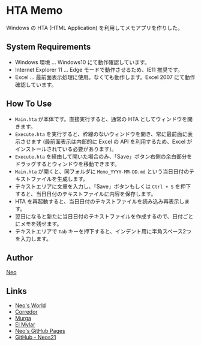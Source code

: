 # HTA Memo

Windows の HTA (HTML Application) を利用してメモアプリを作りした。


## System Requirements

- Windows 環境 … Windows10 にて動作確認しています。
- Internet Explorer 11 … Edge モードで動作させるため、IE11 推奨です。
- Excel … 最前面表示処理に使用。なくても動作します。Excel 2007 にて動作確認しています。

## How To Use

- `Main.hta` が本体です。直接実行すると、通常の HTA としてウィンドウを開きます。
- `Execute.hta` を実行すると、枠線のないウィンドウを開き、常に最前面に表示させます (最前面表示は内部的に Excel の API を利用するため、Excel がインストールされている必要があります)。
- `Execute.hta` を経由して開いた場合のみ、「Save」ボタン右側の余白部分をドラッグするとウィンドウを移動できます。
- `Main.hta` が開くと、同フォルダに `Memo_YYYY-MM-DD.md` という当日日付のテキストファイルを生成します。
- テキストエリアに文章を入力し、「Save」ボタンもしくは `Ctrl + S` を押下すると、当日日付のテキストファイルに内容を保存します。
- HTA を再起動すると、当日日付のテキストファイルを読み込み再表示します。
- 翌日になると新たに当日日付のテキストファイルを作成するので、日付ごとにメモを残せます。
- テキストエリアで `Tab` キーを押下すると、インデント用に半角スペース2つを入力します。


## Author

[Neo](http://neo.s21.xrea.com/)


## Links

- [Neo's World](http://neo.s21.xrea.com/)
- [Corredor](https://neos21.hatenablog.com/)
- [Murga](https://neos21.hatenablog.jp/)
- [El Mylar](https://neos21.hateblo.jp/)
- [Neo's GitHub Pages](https://neos21.github.io/)
- [GitHub - Neos21](https://github.com/Neos21/)
